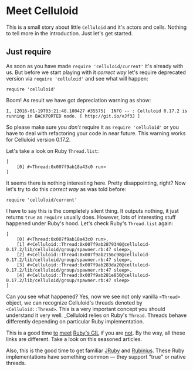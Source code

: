 
Meet Celluloid
==============

This is a small story about little `Celluloid` and it's actors and cells. Nothing to tell more in the introduction. Just let's get started.


Just require
------------

As soon as you have made `require 'celluloid/current'` it's already with us.
But before we start playing with it *correct way* let's require deprecated version via `require 'celluloid'` and see what will happen:


```
require 'celluloid'
```

Boom! As result we have got depreciation warning as show:

```
I, [2016-01-19T03:21:48.100427 #35575]  INFO -- : Celluloid 0.17.2 is running in BACKPORTED mode. [ http://git.io/vJf3J ]
```

So please make sure you *don't* require it as `require 'celluloid'` or you have to deal with refactoring your code in near future. This warning works for Celluloid version 0.17.2.


Let's take a look on Ruby `Thread.list`:


```
[
    [0] #<Thread:0x007f9ab18a43c0 run>
]
```

It seems there is nothing interesting here. Pretty disappointing, right?
Now let's try to do this *correct way* as was told before:


```
require 'celluloid/current'
```

I have to say this is the completely silent thing. It outputs nothing, it just returns `true` as `require` usually does. However, lots of interesting stuff happened under Ruby's hood. Let's check Ruby's `Thread.list` again:


```
[
    [0] #<Thread:0x007f9ab18a43c0 run>,
    [1] #<Celluloid::Thread:0x007f9ab2879340@celluloid-0.17.2/lib/celluloid/group/spawner.rb:47 sleep>,
    [2] #<Celluloid::Thread:0x007f9ab2156c98@celluloid-0.17.2/lib/celluloid/group/spawner.rb:47 sleep>,
    [3] #<Celluloid::Thread:0x007f9ab283da20@celluloid-0.17.2/lib/celluloid/group/spawner.rb:47 sleep>,
    [4] #<Celluloid::Thread:0x007f9ab281e850@celluloid-0.17.2/lib/celluloid/group/spawner.rb:47 sleep>
]
```

Can you see what happened? Yes, now we see not only vanilla `<Thread>` object, we can recognize Celluloid's threads denoted by `<Celluloid::Thread>`. This is a very important concept you should understand it very well. _Celluloid relies on Ruby's `Thread`. Threads behave differently depending on particular Ruby implementation.


This is a good time [to](https://en.wikipedia.org/wiki/Global_interpreter_lock) [meet](https://www.igvita.com/2008/11/13/concurrency-is-a-myth-in-ruby/) [Ruby's GIL](http://www.rubyinside.com/does-the-gil-make-your-ruby-code-thread-safe-6051.html) if you are [not](http://www.jstorimer.com/blogs/workingwithcode/8085491-nobody-understands-the-gil). By the way, all these links are different. Take a look on this seasoned articles.


Also, this is the good time to get familiar [JRuby](http://jruby.org/) and
[Rubinius](http://rubinius.com/).
These Ruby implementations have something common — they support "true" or native threads.

